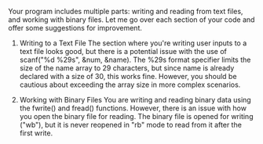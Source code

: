Your program includes multiple parts: writing and reading from text files, and working with binary files. Let me go over each section of your code and offer some suggestions for improvement.

1. Writing to a Text File
The section where you're writing user inputs to a text file looks good, but there is a potential issue with the use of scanf("%d %29s", &num, &name). The %29s format specifier limits the size of the name array to 29 characters, but since name is already declared with a size of 30, this works fine. However, you should be cautious about exceeding the array size in more complex scenarios.

2. Working with Binary Files
You are writing and reading binary data using the fwrite() and fread() functions. However, there is an issue with how you open the binary file for reading. The binary file is opened for writing ("wb"), but it is never reopened in "rb" mode to read from it after the first write.

